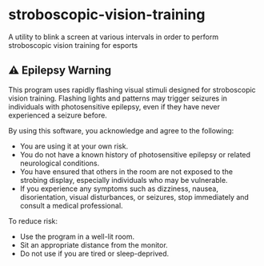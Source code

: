# stroboscopic-vision-training
A utility to blink a screen at various intervals in order to perform stroboscopic vision training for esports

## ⚠️ Epilepsy Warning
This program uses rapidly flashing visual stimuli designed for stroboscopic vision training. Flashing lights and patterns may trigger seizures in individuals with photosensitive epilepsy, even if they have never experienced a seizure before.

By using this software, you acknowledge and agree to the following:
 - You are using it at your own risk.
 - You do not have a known history of photosensitive epilepsy or related neurological conditions.
 - You have ensured that others in the room are not exposed to the strobing display, especially individuals who may be vulnerable.
 - If you experience any symptoms such as dizziness, nausea, disorientation, visual disturbances, or seizures, stop immediately and consult a medical professional.

To reduce risk:
 - Use the program in a well-lit room.
 - Sit an appropriate distance from the monitor.
 - Do not use if you are tired or sleep-deprived.
